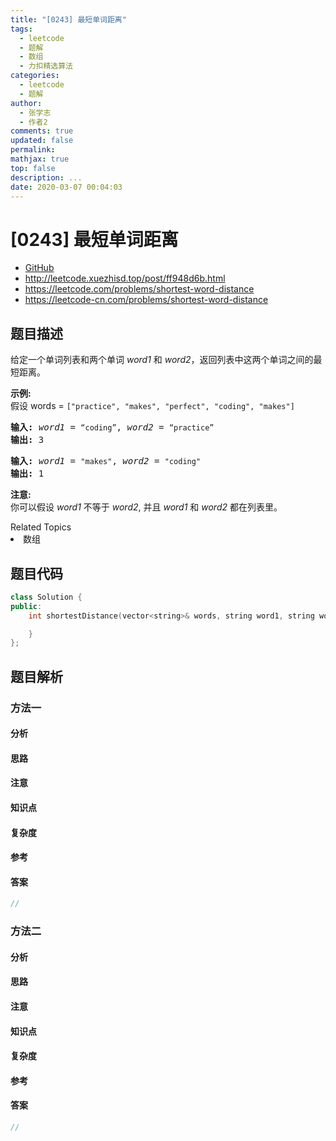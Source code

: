 ```yaml
---
title: "[0243] 最短单词距离"
tags:
  - leetcode
  - 题解
  - 数组
  - 力扣精选算法
categories:
  - leetcode
  - 题解
author:
  - 张学志
  - 作者2
comments: true
updated: false
permalink:
mathjax: true
top: false
description: ...
date: 2020-03-07 00:04:03
---
```



# [0243] 最短单词距离
* [GitHub](https://github.com/algoboy101/LeetCodeCrowdsource/tree/master/_posts/QA/%5B0243%5D%20%E6%9C%80%E7%9F%AD%E5%8D%95%E8%AF%8D%E8%B7%9D%E7%A6%BB.md)
* http://leetcode.xuezhisd.top/post/ff948d6b.html
* https://leetcode.com/problems/shortest-word-distance
* https://leetcode-cn.com/problems/shortest-word-distance


## 题目描述

<p>给定一个单词列表和两个单词 <em>word1</em> 和 <em>word2</em>，返回列表中这两个单词之间的最短距离。</p>

<p><strong>示例:</strong><br>
假设 words = <code>[&quot;practice&quot;, &quot;makes&quot;, &quot;perfect&quot;, &quot;coding&quot;, &quot;makes&quot;]</code></p>

<pre><strong>输入:</strong> <em>word1</em> = <code>&ldquo;coding&rdquo;</code>, <em>word2</em> = <code>&ldquo;practice&rdquo;</code>
<strong>输出:</strong> 3
</pre>

<pre><strong>输入:</strong> <em>word1</em> = <code>&quot;makes&quot;</code>, <em>word2</em> = <code>&quot;coding&quot;</code>
<strong>输出:</strong> 1
</pre>

<p><strong>注意:</strong><br>
你可以假设 <em>word1</em> 不等于 <em>word2</em>, 并且 <em>word1</em> 和 <em>word2</em> 都在列表里。</p>
<div><div>Related Topics</div><div><li>数组</li></div></div>


## 题目代码

```cpp
class Solution {
public:
    int shortestDistance(vector<string>& words, string word1, string word2) {

    }
};
```


## 题目解析


### 方法一

#### 分析

#### 思路

#### 注意

#### 知识点

#### 复杂度

#### 参考

#### 答案

```cpp
//
```


### 方法二

#### 分析

#### 思路

#### 注意

#### 知识点

#### 复杂度

#### 参考

#### 答案

```cpp
//
```



